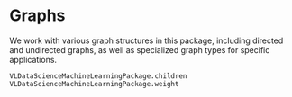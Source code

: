 # Graphs
We work with various graph structures in this package, including directed and undirected graphs, as well as specialized graph types for specific applications.


```@docs
VLDataScienceMachineLearningPackage.children
VLDataScienceMachineLearningPackage.weight
```